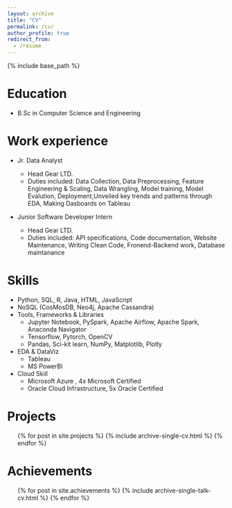 ```yaml
---
layout: archive
title: "CV"
permalink: /cv/
author_profile: true
redirect_from:
  - /resume
---
```


{% include base_path %}

Education
======
* B.Sc in Computer Science and Engineering


Work experience
======
* Jr. Data Analyst
  * Head Gear LTD.
  * Duties included: Data Collection, Data Preprocessing, Feature Engineering & Scaling, Data Wrangling, Model training, Model Evalution, Deployment,Unveiled key trends and patterns through EDA, Making Dasboards on Tableau

* Junior Software Developer Intern
  * Head Gear LTD.
  * Duties included: API specifications, Code documentation, Website Maintenance, Writing Clean Code, Fronend-Backend work, Database maintanance
  
Skills
======
* Python, SQL, R, Java, HTML, JavaScript
* NoSQL (CosMosDB, Neo4j, Apache Cassandra)
* Tools, Frameworks & Libraries
  * Jupyter Notebook, PySpark, Apache Airflow, Apache Spark, Anaconda Navigator
  * Tensorflow, Pytorch, OpenCV
  * Pandas, Sci-kit learn, NumPy, Matplotlib, Plotly
* EDA & DataViz 
  * Tableau 
  * MS PowerBI
* Cloud Skill
  * Microsoft Azure , 4x Microsoft Certified
  * Oracle Cloud Infrastructure,  5x Oracle Certified
 
Projects
======
  <ul>{% for post in site.projects %}
    {% include archive-single-cv.html %}
  {% endfor %}</ul>

Achievements
======
  <ul>{% for post in site.achievements %}
    {% include archive-single-talk-cv.html %}
  {% endfor %}</ul>
  
